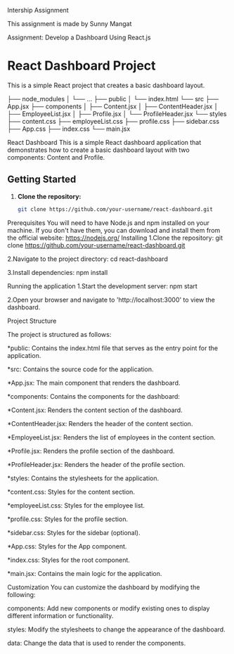 Intership Assignment


This assignment is made by Sunny Mangat 

Assignment: Develop a Dashboard Using React.js

# React Dashboard Project

This is a simple React project that creates a basic dashboard layout.

├── node_modules
│   └── ...
├── public
│   └── index.html
└── src
    ├── App.jsx
    ├── components
    │   ├── Content.jsx
    │   ├── ContentHeader.jsx
    │   ├── EmployeeList.jsx
    │   ├── Profile.jsx
    │   └── ProfileHeader.jsx
    └── styles
        ├── content.css
        ├── employeeList.css
        ├── profile.css
        ├── sidebar.css
        ├── App.css
        ├── index.css
        └── main.jsx

React Dashboard
This is a simple React dashboard application that demonstrates how to create a basic dashboard layout with two components: Content and Profile.

## Getting Started

1. **Clone the repository:**
   ```bash
   git clone https://github.com/your-username/react-dashboard.git

Prerequisites
You will need to have Node.js and npm installed on your machine. If you don't have them, you can download and install them from the official website: https://nodejs.org/
Installing
 1.Clone the repository:
  git clone https://github.com/your-username/react-dashboard.git

 2.Navigate to the project directory:
  cd react-dashboard

 3.Install dependencies:
  npm install
 
Running the application
1.Start the development server:
 npm start

2.Open your browser and navigate to
 'http://localhost:3000' to view the dashboard. 


Project Structure

The project is structured as follows:

*public: Contains the index.html file that serves as the entry point for the application.

*src: Contains the source code for the application.

*App.jsx: The main component that renders the dashboard.

*components: Contains the components for the dashboard:

*Content.jsx: Renders the content section of the dashboard.

*ContentHeader.jsx: Renders the header of the content section.

*EmployeeList.jsx: Renders the list of employees in the content section.

*Profile.jsx: Renders the profile section of the dashboard.

*ProfileHeader.jsx: Renders the header of the profile section.

*styles: Contains the stylesheets for the application.

*content.css: Styles for the content section.

*employeeList.css: Styles for the employee list.

*profile.css: Styles for the profile section.

*sidebar.css: Styles for the sidebar (optional).

*App.css: Styles for the App component.

*index.css: Styles for the root component.

*main.jsx: Contains the main logic for the application.

Customization
You can customize the dashboard by modifying the following:

components: Add new components or modify existing ones to display different information or functionality.

styles: Modify the stylesheets to change the appearance of the dashboard.

data: Change the data that is used to render the components.

